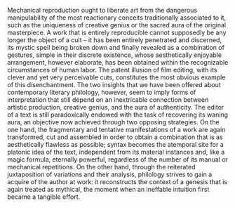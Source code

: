 ﻿Mechanical reproduction ought to liberate art from the dangerous manipulability of the most reactionary conceits traditionally associated to it, such as the uniqueness of creative genius or the sacred aura of the original masterpiece. A work that is entirely reproducible cannot supposedly be any longer the object of a cult – it has been entirely penetrated and discerned, its mystic spell being broken down and finally revealed as a combination of gestures, simple in their discrete existence, whose aesthetically enjoyable arrangement, however elaborate, has been obtained within the recognizable circumstances of human labor. The patent illusion of film editing, with its clever and yet very perceivable cuts, constitutes the most obvious example of this disenchantment.
The two insights that we have been offered about contemporary literary philology, however, seem to  imply forms of interpretation that still depend on an inextricable connection between artistic production, creative genius, and the aura of authenticity. The editor of a text is still paradoxically endowed with the task of recovering its waning aura, an objective now achieved through two opposing strategies. On the one hand, the fragmentary and tentative manifestations of a work are again transformed, cut and assembled in order to obtain a combination that is as aesthetically flawless as possible; syntax becomes the atemporal site for a platonic idea of the text, independent from its material instances and, like a magic formula, eternally powerful, regardless of the number of its manual or mechanical repetitions. On the other hand, through the reiterated juxtaposition of variations and their analysis, philology strives to gain a acquire of the author at work: it reconstructs the context of a genesis that is again treated as mythical, the moment when an ineffable intuition first became a tangible effort.
